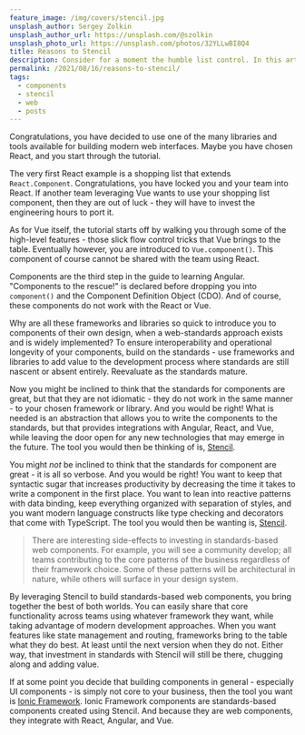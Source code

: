 ```yaml
---
feature_image: /img/covers/stencil.jpg
unsplash_author: Sergey Zolkin
unsplash_author_url: https://unsplash.com/@szolkin
unsplash_photo_url: https://unsplash.com/photos/32YLLwBI8Q4
title: Reasons to Stencil
description: Consider for a moment the humble list control. In this article we take a closer look at building a list control, and the different ways to render content.
permalink: /2021/08/16/reasons-to-stencil/
tags:
  - components
  - stencil  
  - web
  - posts
---
```


Congratulations, you have decided to use one of the many libraries and tools available for building modern web interfaces. Maybe you have chosen React, and you start through the tutorial. 

The very first React example is a shopping list that extends `React.Component`. Congratulations, you have locked you and your team into React. If another team leveraging Vue wants to use your shopping list component, then they are out of luck - they will have to invest the engineering hours to port it.

As for Vue itself, the tutorial starts off by walking you through some of the high-level features - those slick flow control tricks that Vue brings to the table. Eventually however, you are introduced to `Vue.component()`. This component of course cannot be shared with the team using React.

Components are the third step in the guide to learning Angular. "Components to the rescue!" is declared before dropping you into `component()` and the Component Definition Object (CDO). And of course, these components do not work with the React or Vue.

Why are all these frameworks and libraries so quick to introduce you to components of their own design, when a web-standards approach exists and is widely implemented? To ensure interoperability and operational longevity of your components, build on the standards - use frameworks and libraries to add value to the development process where standards are still nascent or absent entirely. Reevaluate as the standards mature.

Now you might be inclined to think that the standards for components are great, but that they are not idiomatic - they do not work in the same manner - to your chosen framework or library. And you would be right! What is needed is an abstraction that allows you to write the components to the standards, but that provides integrations with Angular, React, and Vue, while leaving the door open for any new technologies that may emerge in the future. The tool you would then be thinking of is, [Stencil](https://stenciljs.com).

You might *not* be inclined to think that the standards for component are great - it is all so verbose. And you would be right! You want to keep that syntactic sugar that increases productivity by decreasing the time it takes to write a component in the first place. You want to lean into reactive patterns with data binding, keep everything organized with separation of styles, and you want modern language constructs like type checking and decorators that come with TypeScript. The tool you would then be wanting is, [Stencil](https://stenciljs.com).

> There are interesting side-effects to investing in standards-based web components. For example, you will see a community develop; all teams contributing to the core patterns of the business regardless of their framework choice. Some of these patterns will be architectural in nature, while others will surface in your design system.

By leveraging Stencil to build standards-based web components, you bring together the best of both worlds. You can easily share that core functionality across teams using whatever framework they want, while taking advantage of modern development approaches. When you want features like state management and routing, frameworks bring to the table what they do best. At least until the next version when they do not. Either way, that investment in standards with Stencil will still be there, chugging along and adding value.

If at some point you decide that building components in general - especially UI components - is simply not core to your business, then the tool you want is [Ionic Framework](https://ionicframework.com). Ionic Framework components are standards-based components created using Stencil. And because they are web components, they integrate with React, Angular, and Vue.
